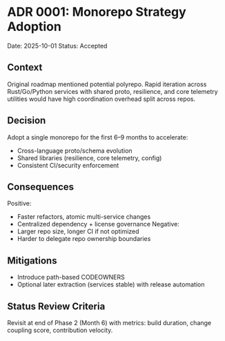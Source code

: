 # ADR 0001: Monorepo Strategy Adoption

Date: 2025-10-01
Status: Accepted

## Context
Original roadmap mentioned potential polyrepo. Rapid iteration across Rust/Go/Python services with shared proto, resilience, and core telemetry utilities would have high coordination overhead split across repos.

## Decision
Adopt a single monorepo for the first 6–9 months to accelerate:
- Cross-language proto/schema evolution
- Shared libraries (resilience, core telemetry, config)
- Consistent CI/security enforcement

## Consequences
Positive:
- Faster refactors, atomic multi-service changes
- Centralized dependency + license governance
Negative:
- Larger repo size, longer CI if not optimized
- Harder to delegate repo ownership boundaries

## Mitigations
- Introduce path-based CODEOWNERS
- Optional later extraction (services stable) with release automation

## Status Review Criteria
Revisit at end of Phase 2 (Month 6) with metrics: build duration, change coupling score, contribution velocity.

